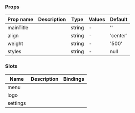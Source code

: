 ### Props

| Prop name | Description | Type   | Values | Default  |
| --------- | ----------- | ------ | ------ | -------- |
| mainTitle |             | string | -      | ''       |
| align     |             | string | -      | 'center' |
| weight    |             | string | -      | '500'    |
| styles    |             | string | -      | null     |

### Slots

| Name     | Description | Bindings |
| -------- | ----------- | -------- |
| menu     |             |          |
| logo     |             |          |
| settings |             |          |
